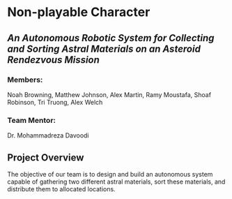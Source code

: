 # Non-playable Character
## *An Autonomous Robotic System for Collecting and Sorting Astral Materials on an Asteroid Rendezvous Mission*
### Members:
  Noah Browning, Matthew Johnson, Alex Martin, Ramy Moustafa, Shoaf Robinson, Tri Truong, Alex Welch
### Team Mentor: 
Dr. Mohammadreza Davoodi

## Project Overview
The objective of our team is to design and build an autonomous system capable of gathering two different astral materials, sort these materials, and distribute them to allocated locations. 
